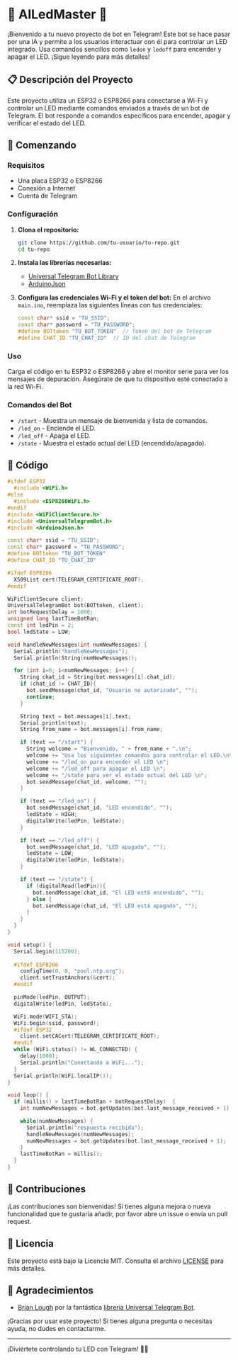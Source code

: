 # 🤖 AILedMaster 🚀

¡Bienvenido a tu nuevo proyecto de bot en Telegram! Este bot se hace pasar por una IA y permite a los usuarios interactuar con él para controlar un LED integrado. Usa comandos sencillos como `ledon` y `ledoff` para encender y apagar el LED. ¡Sigue leyendo para más detalles!

## 📋 Descripción del Proyecto

Este proyecto utiliza un ESP32 o ESP8266 para conectarse a Wi-Fi y controlar un LED mediante comandos enviados a través de un bot de Telegram. El bot responde a comandos específicos para encender, apagar y verificar el estado del LED.

## 🚀 Comenzando

### Requisitos

- Una placa ESP32 o ESP8266
- Conexión a Internet
- Cuenta de Telegram

### Configuración

1. **Clona el repositorio:**
   ```bash
   git clone https://github.com/tu-usuario/tu-repo.git
   cd tu-repo
   ```

2. **Instala las librerías necesarias:**
   - [Universal Telegram Bot Library](https://github.com/witnessmenow/Universal-Arduino-Telegram-Bot)
   - [ArduinoJson](https://github.com/bblanchon/ArduinoJson)

3. **Configura las credenciales Wi-Fi y el token del bot:**
   En el archivo `main.ino`, reemplaza las siguientes líneas con tus credenciales:
   ```cpp
   const char* ssid = "TU_SSID";
   const char* password = "TU_PASSWORD";
   #define BOTtoken "TU_BOT_TOKEN"  // Token del bot de Telegram
   #define CHAT_ID "TU_CHAT_ID"  // ID del chat de Telegram
   ```

### Uso

Carga el código en tu ESP32 o ESP8266 y abre el monitor serie para ver los mensajes de depuración. Asegúrate de que tu dispositivo esté conectado a la red Wi-Fi.

### Comandos del Bot

- `/start` - Muestra un mensaje de bienvenida y lista de comandos.
- `/led_on` - Enciende el LED.
- `/led_off` - Apaga el LED.
- `/state` - Muestra el estado actual del LED (encendido/apagado).

## 🔧 Código

```cpp
#ifdef ESP32
  #include <WiFi.h>
#else
  #include <ESP8266WiFi.h>
#endif
#include <WiFiClientSecure.h>
#include <UniversalTelegramBot.h>   
#include <ArduinoJson.h>

const char* ssid = "TU_SSID";
const char* password = "TU_PASSWORD";
#define BOTtoken "TU_BOT_TOKEN"
#define CHAT_ID "TU_CHAT_ID"

#ifdef ESP8266
  X509List cert(TELEGRAM_CERTIFICATE_ROOT);
#endif

WiFiClientSecure client;
UniversalTelegramBot bot(BOTtoken, client);
int botRequestDelay = 1000;
unsigned long lastTimeBotRan;
const int ledPin = 2;
bool ledState = LOW;

void handleNewMessages(int numNewMessages) {
  Serial.println("handleNewMessages");
  Serial.println(String(numNewMessages));

  for (int i=0; i<numNewMessages; i++) {
    String chat_id = String(bot.messages[i].chat_id);
    if (chat_id != CHAT_ID){
      bot.sendMessage(chat_id, "Usuario no autorizado", "");
      continue;
    }

    String text = bot.messages[i].text;
    Serial.println(text);
    String from_name = bot.messages[i].from_name;

    if (text == "/start") {
      String welcome = "Bienvenido, " + from_name + ".\n";
      welcome += "Usa los siguientes comandos para controlar el LED.\n\n";
      welcome += "/led_on para encender el LED \n";
      welcome += "/led_off para apagar el LED \n";
      welcome += "/state para ver el estado actual del LED \n";
      bot.sendMessage(chat_id, welcome, "");
    }

    if (text == "/led_on") {
      bot.sendMessage(chat_id, "LED encendido", "");
      ledState = HIGH;
      digitalWrite(ledPin, ledState);
    }

    if (text == "/led_off") {
      bot.sendMessage(chat_id, "LED apagado", "");
      ledState = LOW;
      digitalWrite(ledPin, ledState);
    }

    if (text == "/state") {
      if (digitalRead(ledPin)){
        bot.sendMessage(chat_id, "El LED está encendido", "");
      } else {
        bot.sendMessage(chat_id, "El LED está apagado", "");
      }
    }
  }
}

void setup() {
  Serial.begin(115200);
  
  #ifdef ESP8266
    configTime(0, 0, "pool.ntp.org");
    client.setTrustAnchors(&cert);
  #endif

  pinMode(ledPin, OUTPUT);
  digitalWrite(ledPin, ledState);

  WiFi.mode(WIFI_STA);
  WiFi.begin(ssid, password);
  #ifdef ESP32
    client.setCACert(TELEGRAM_CERTIFICATE_ROOT);
  #endif
  while (WiFi.status() != WL_CONNECTED) {
    delay(1000);
    Serial.println("Conectando a WiFi...");
  }
  Serial.println(WiFi.localIP());
}

void loop() {
  if (millis() > lastTimeBotRan + botRequestDelay)  {
    int numNewMessages = bot.getUpdates(bot.last_message_received + 1);

    while(numNewMessages) {
      Serial.println("respuesta recibida");
      handleNewMessages(numNewMessages);
      numNewMessages = bot.getUpdates(bot.last_message_received + 1);
    }
    lastTimeBotRan = millis();
  }
}
```

## 🤝 Contribuciones

¡Las contribuciones son bienvenidas! Si tienes alguna mejora o nueva funcionalidad que te gustaría añadir, por favor abre un issue o envía un pull request.

## 📄 Licencia

Este proyecto está bajo la Licencia MIT. Consulta el archivo [LICENSE](LICENSE) para más detalles.

## 🌟 Agradecimientos

- [Brian Lough](https://github.com/witnessmenow) por la fantástica [librería Universal Telegram Bot](https://github.com/witnessmenow/Universal-Arduino-Telegram-Bot).

¡Gracias por usar este proyecto! Si tienes alguna pregunta o necesitas ayuda, no dudes en contactarme.

---
¡Diviértete controlando tu LED con Telegram! 🚀💡
